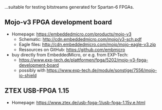
...suitable for testing bitstreams generated for Spartan-6 FPGAs.

## Mojo-v3 FPGA development board
* Homepage: https://embeddedmicro.com/products/mojo-v3
  * Schematic: http://cdn.embeddedmicro.com/mojo/v3-sch.pdf
  * Eagle files: http://cdn.embeddedmicro.com/mojo/mojo-eagle-v3.zip
  * Ressources on GitHub: https://github.com/embmicro
* buy directly from EmbeddedMicro, or e.g. from EXP-Tech:
  * https://www.exp-tech.de/plattformen/fpga/5202/mojo-v3-fpga-development-board
  * possibly with https://www.exp-tech.de/module/sonstige/7556/mojo-io-shield

## ZTEX USB-FPGA 1.15
* Homepage: https://www.ztex.de/usb-fpga-1/usb-fpga-1.15y.e.html
